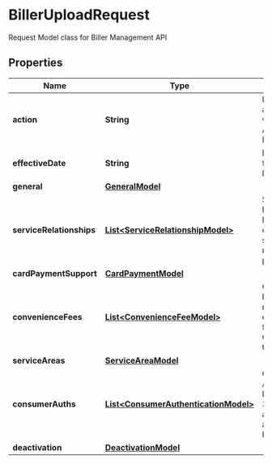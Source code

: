 

# BillerUploadRequest

Request Model class for Biller Management API
## Properties

Name | Type | Description | Notes
------------ | ------------- | ------------- | -------------
**action** | **String** | Biller Action, avaliable values are: Add, Update, Deactivate | 
**effectiveDate** | **String** | Effective Date, format MM/DD/YYYY | 
**general** | [**GeneralModel**](GeneralModel.md) |  | 
**serviceRelationships** | [**List&lt;ServiceRelationshipModel&gt;**](ServiceRelationshipModel.md) | Service Relationship List, currently only allow 1 service relationship per Biller | 
**cardPaymentSupport** | [**CardPaymentModel**](CardPaymentModel.md) |  |  [optional]
**convenienceFees** | [**List&lt;ConvenienceFeeModel&gt;**](ConvenienceFeeModel.md) | Convenience Fee List, only required when convenience fee flag in General is set to &#39;Yes&#39; |  [optional]
**serviceAreas** | [**ServiceAreaModel**](ServiceAreaModel.md) |  | 
**consumerAuths** | [**List&lt;ConsumerAuthenticationModel&gt;**](ConsumerAuthenticationModel.md) | Consumer Authentication List, maximum 3 consumer authentications allowed per Biller |  [optional]
**deactivation** | [**DeactivationModel**](DeactivationModel.md) |  |  [optional]



